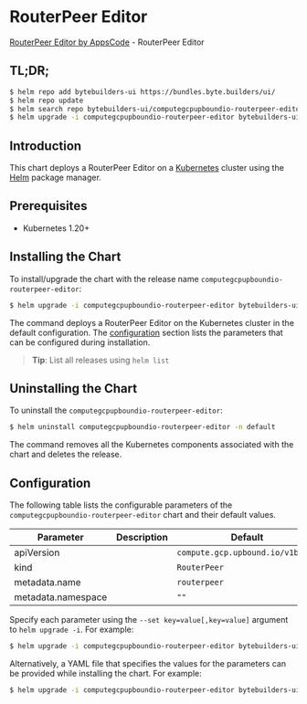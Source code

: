 # RouterPeer Editor

[RouterPeer Editor by AppsCode](https://byte.builders) - RouterPeer Editor

## TL;DR;

```bash
$ helm repo add bytebuilders-ui https://bundles.byte.builders/ui/
$ helm repo update
$ helm search repo bytebuilders-ui/computegcpupboundio-routerpeer-editor --version=v0.4.18
$ helm upgrade -i computegcpupboundio-routerpeer-editor bytebuilders-ui/computegcpupboundio-routerpeer-editor -n default --create-namespace --version=v0.4.18
```

## Introduction

This chart deploys a RouterPeer Editor on a [Kubernetes](http://kubernetes.io) cluster using the [Helm](https://helm.sh) package manager.

## Prerequisites

- Kubernetes 1.20+

## Installing the Chart

To install/upgrade the chart with the release name `computegcpupboundio-routerpeer-editor`:

```bash
$ helm upgrade -i computegcpupboundio-routerpeer-editor bytebuilders-ui/computegcpupboundio-routerpeer-editor -n default --create-namespace --version=v0.4.18
```

The command deploys a RouterPeer Editor on the Kubernetes cluster in the default configuration. The [configuration](#configuration) section lists the parameters that can be configured during installation.

> **Tip**: List all releases using `helm list`

## Uninstalling the Chart

To uninstall the `computegcpupboundio-routerpeer-editor`:

```bash
$ helm uninstall computegcpupboundio-routerpeer-editor -n default
```

The command removes all the Kubernetes components associated with the chart and deletes the release.

## Configuration

The following table lists the configurable parameters of the `computegcpupboundio-routerpeer-editor` chart and their default values.

|     Parameter      | Description |                   Default                   |
|--------------------|-------------|---------------------------------------------|
| apiVersion         |             | <code>compute.gcp.upbound.io/v1beta1</code> |
| kind               |             | <code>RouterPeer</code>                     |
| metadata.name      |             | <code>routerpeer</code>                     |
| metadata.namespace |             | <code>""</code>                             |


Specify each parameter using the `--set key=value[,key=value]` argument to `helm upgrade -i`. For example:

```bash
$ helm upgrade -i computegcpupboundio-routerpeer-editor bytebuilders-ui/computegcpupboundio-routerpeer-editor -n default --create-namespace --version=v0.4.18 --set apiVersion=compute.gcp.upbound.io/v1beta1
```

Alternatively, a YAML file that specifies the values for the parameters can be provided while
installing the chart. For example:

```bash
$ helm upgrade -i computegcpupboundio-routerpeer-editor bytebuilders-ui/computegcpupboundio-routerpeer-editor -n default --create-namespace --version=v0.4.18 --values values.yaml
```
